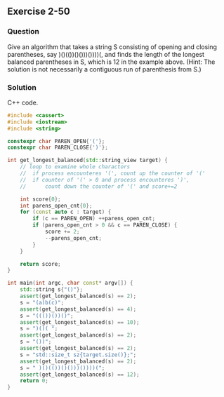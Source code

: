 ## Exercise 2-50
### Question

Give an algorithm that takes a string S consisting of opening and closing
parentheses, say )()(())()()))())))(, and finds the length of the longest balanced
parentheses in S, which is 12 in the example above. (Hint: The solution is not
necessarily a contiguous run of parenthesis from S.)


### Solution

C++ code.

```c++
#include <cassert>
#include <iostream>
#include <string>

constexpr char PAREN_OPEN{'('};
constexpr char PAREN_CLOSE{')'};

int get_longest_balanced(std::string_view target) {
    // loop to examine whole charactors
    //  if process encounteres '(', count up the counter of '('
    //  if counter of '(' > 0 and process encounteres ')',
    //      count down the counter of '(' and score+=2

    int score{0};
    int parens_open_cnt{0};
    for (const auto c : target) {
        if (c == PAREN_OPEN) ++parens_open_cnt;
        if (parens_open_cnt > 0 && c == PAREN_CLOSE) {
            score += 2;
            --parens_open_cnt;
        }
    }

    return score;
}

int main(int argc, char const* argv[]) {
    std::string s{"()"};
    assert(get_longest_balanced(s) == 2);
    s = "(a)b(c)";
    assert(get_longest_balanced(s) == 4);
    s = "((())())()";
    assert(get_longest_balanced(s) == 10);
    s = ")()( ";
    assert(get_longest_balanced(s) == 2);
    s = "())";
    assert(get_longest_balanced(s) == 2);
    s = "std::size_t sz{target.size()};";
    assert(get_longest_balanced(s) == 2);
    s = " )()(())()()))())))(";
    assert(get_longest_balanced(s) == 12);
    return 0;
}

```

